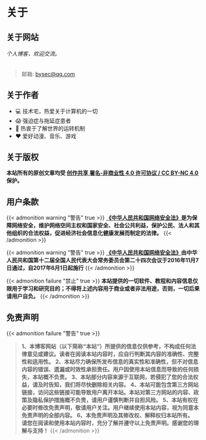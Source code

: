 ﻿# 关于


## 关于网站
###### 个人博客，欢迎交流。 

> 邮箱: [bysec@qq.com](mailto:bysec@qq.com)

## 关于作者
* :computer: 技术宅，热爱关于计算机的一切
* :scream: 强迫症与拖延症患者
* :thinking: 热衷于了解世界的运转机制
* :heart: 爱好动漫、音乐、游戏

## 关于版权
**本站所有的原创文章均受 [创作共享 署名-非商业性 4.0 许可协议 / CC BY-NC 4.0](https://creativecommons.org/licenses/by-nc/4.0/) 保护。**

## 用户条款
{{< admonition warning "警告" true >}}
**[《中华人民共和国网络安全法》](http://www.cac.gov.cn/2016-11/07/c_1119867116.htm)是为保障网络安全，维护网络空间主权和国家安全、社会公共利益，保护公民、法人和其他组织的合法权益，促进经济社会信息化健康发展而制定的法律。**
{{< /admonition >}}

{{< admonition warning "警告" true >}}
**[《中华人民共和国网络安全法》](http://www.cac.gov.cn/2016-11/07/c_1119867116.htm)由中华人民共和国第十二届全国人民代表大会常务委员会第二十四次会议于2016年11月7日通过，自2017年6月1日起施行**
{{< /admonition >}}

{{< admonition failure "禁止" true >}}
**本站提供的一切软件、教程和内容信息仅限用于学习和研究目的；不得将上述内容用于商业或者非法用途，否则，一切后果请用户自负。**
{{< /admonition >}}

## 免责声明
{{< admonition failure "警告" true >}}
> **1、本博客网站（以下简称“本站”）所提供的信息仅供参考，不构成任何法律意见或建议。读者在阅读本站内容时，应自行判断其内容的准确性、完整性和适用性。**
> **2、本站尽力确保所发布信息的真实性和准确性，但不对信息内容的错误、遗漏或时效性承担责任。用户因使用本站信息而导致的任何损失，本站概不负责。**
> **3、本站部分内容来源于互联网，若侵犯了您的合法权益，请及时告知，我们将尽快删除相关内容。**
> **4、本站可能包含第三方网站链接，访问这些链接可能导致用户离开本站。本站对第三方网站的内容、政策及隐私保护措施概不负责，请用户谨慎判断并自担风险。**
> **5、本站有权在必要时修改免责声明，敬请用户关注。用户继续使用本站内容，视为同意本免责声明的全部内容。**
> **6、本免责声明及其修改权、解释权归本站所有。**
> **请您在阅读和使用本站内容时，充分了解并遵守以上免责声明。感谢您的理解与支持！**
{{< /admonition >}}

